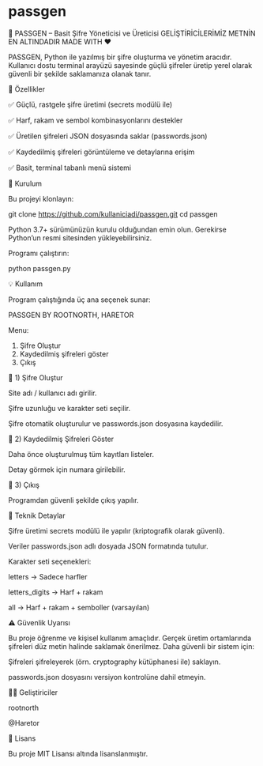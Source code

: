 # passgen
🔐 PASSGEN – Basit Şifre Yöneticisi ve Üreticisi
GELİŞTİRİCİLERİMİZ METNİN EN ALTINDADIR MADE WITH ❤

PASSGEN, Python ile yazılmış bir şifre oluşturma ve yönetim aracıdır.
Kullanıcı dostu terminal arayüzü sayesinde güçlü şifreler üretip yerel olarak güvenli bir şekilde saklamanıza olanak tanır.

🚀 Özellikler

✅ Güçlü, rastgele şifre üretimi (secrets modülü ile)

✅ Harf, rakam ve sembol kombinasyonlarını destekler

✅ Üretilen şifreleri JSON dosyasında saklar (passwords.json)

✅ Kaydedilmiş şifreleri görüntüleme ve detaylarına erişim

✅ Basit, terminal tabanlı menü sistemi

🧩 Kurulum

Bu projeyi klonlayın:

git clone https://github.com/kullaniciadi/passgen.git
cd passgen


Python 3.7+ sürümünüzün kurulu olduğundan emin olun.
Gerekirse Python’un resmi sitesinden
 yükleyebilirsiniz.

Programı çalıştırın:

python passgen.py

💡 Kullanım

Program çalıştığında üç ana seçenek sunar:

PASSGEN BY ROOTNORTH, HARETOR

Menu:
 1) Şifre Oluştur
 2) Kaydedilmiş şifreleri göster
 3) Çıkış

🔸 1) Şifre Oluştur

Site adı / kullanıcı adı girilir.

Şifre uzunluğu ve karakter seti seçilir.

Şifre otomatik oluşturulur ve passwords.json dosyasına kaydedilir.

🔸 2) Kaydedilmiş Şifreleri Göster

Daha önce oluşturulmuş tüm kayıtları listeler.

Detay görmek için numara girilebilir.

🔸 3) Çıkış

Programdan güvenli şekilde çıkış yapılır.

🧱 Teknik Detaylar

Şifre üretimi secrets modülü ile yapılır (kriptografik olarak güvenli).

Veriler passwords.json adlı dosyada JSON formatında tutulur.

Karakter seti seçenekleri:

letters → Sadece harfler

letters_digits → Harf + rakam

all → Harf + rakam + semboller (varsayılan)

⚠️ Güvenlik Uyarısı

Bu proje öğrenme ve kişisel kullanım amaçlıdır.
Gerçek üretim ortamlarında şifreleri düz metin halinde saklamak önerilmez.
Daha güvenli bir sistem için:

Şifreleri şifreleyerek (örn. cryptography kütüphanesi ile) saklayın.

passwords.json dosyasını versiyon kontrolüne dahil etmeyin.

👨‍💻 Geliştiriciler

rootnorth

@Haretor

📄 Lisans

Bu proje MIT Lisansı
 altında lisanslanmıştır.
